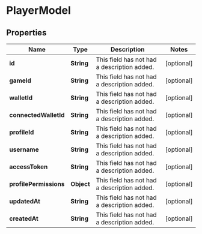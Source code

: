 

# PlayerModel


## Properties

| Name | Type | Description | Notes |
|------------ | ------------- | ------------- | -------------|
|**id** | **String** | This field has not had a description added. |  [optional] |
|**gameId** | **String** | This field has not had a description added. |  [optional] |
|**walletId** | **String** | This field has not had a description added. |  [optional] |
|**connectedWalletId** | **String** | This field has not had a description added. |  [optional] |
|**profileId** | **String** | This field has not had a description added. |  [optional] |
|**username** | **String** | This field has not had a description added. |  [optional] |
|**accessToken** | **String** | This field has not had a description added. |  [optional] |
|**profilePermissions** | **Object** | This field has not had a description added. |  [optional] |
|**updatedAt** | **String** | This field has not had a description added. |  [optional] |
|**createdAt** | **String** | This field has not had a description added. |  [optional] |



